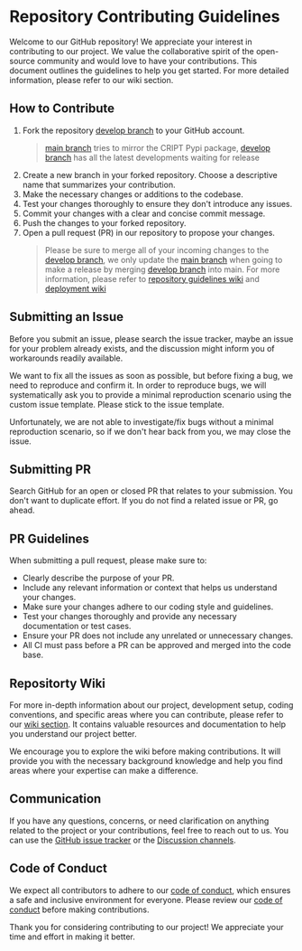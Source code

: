# Repository Contributing Guidelines

Welcome to our GitHub repository! We appreciate your interest in contributing to our project.
We value the collaborative spirit of the open-source community and would love to have your contributions.
This document outlines the guidelines to help you get started.
For more detailed information, please refer to our wiki section.

## How to Contribute

1. Fork the repository [develop branch](https://github.com/C-Accel-CRIPT/Python-SDK/tree/develop) to your GitHub
   account.
   > [main branch](https://github.com/C-Accel-CRIPT/Python-SDK/tree/main) tries to mirror the CRIPT Pypi package,
   > [develop branch](https://github.com/C-Accel-CRIPT/Python-SDK/tree/develop) has all the latest developments waiting
   > for release
2. Create a new branch in your forked repository. Choose a descriptive name that summarizes your contribution.
3. Make the necessary changes or additions to the codebase.
4. Test your changes thoroughly to ensure they don't introduce any issues.
5. Commit your changes with a clear and concise commit message.
6. Push the changes to your forked repository.
7. Open a pull request (PR) in our repository to propose your changes.
   > Please be sure to merge all of your incoming changes to the
   > [develop branch](https://github.com/C-Accel-CRIPT/Python-SDK/tree/develop), we only update the
   > [main branch](https://github.com/C-Accel-CRIPT/Python-SDK/tree/main) when going to make a release by
   > merging [develop branch](https://github.com/C-Accel-CRIPT/Python-SDK/tree/develop) into main.
   > For more information, please refer to
   > [repository guidelines wiki](https://github.com/C-Accel-CRIPT/Python-SDK/wiki/Repository-Guidelines)
   > and [deployment wiki](https://github.com/C-Accel-CRIPT/Python-SDK/wiki/Manually-Deploy-to-Pypi)

## Submitting an Issue

Before you submit an issue, please search the issue tracker, maybe an issue for your problem already exists, and the
discussion might inform you of workarounds readily available.

We want to fix all the issues as soon as possible, but before fixing a bug, we need to reproduce and confirm it. In
order to reproduce bugs, we will systematically ask you to provide a minimal reproduction scenario using the custom
issue template. Please stick to the issue template.

Unfortunately, we are not able to investigate/fix bugs without a minimal reproduction scenario, so if we don't hear
back from you, we may close the issue.

## Submitting PR

Search GitHub for an open or closed PR that relates to your submission. You
don't want to duplicate effort. If you do not find a related issue or PR,
go ahead.

## PR Guidelines

When submitting a pull request, please make sure to:

- Clearly describe the purpose of your PR.
- Include any relevant information or context that helps us understand your changes.
- Make sure your changes adhere to our coding style and guidelines.
- Test your changes thoroughly and provide any necessary documentation or test cases.
- Ensure your PR does not include any unrelated or unnecessary changes.
- All CI must pass before a PR can be approved and merged into the code base.

## Repositorty Wiki

For more in-depth information about our project, development setup, coding conventions, and specific areas where you can
contribute,
please refer to our [wiki section](https://github.com/C-Accel-CRIPT/Python-SDK/wiki).
It contains valuable resources and documentation to help you understand our project better.

We encourage you to explore the wiki before making contributions. It will provide you with the necessary background
knowledge and help you find areas where your expertise can make a difference.

## Communication

If you have any questions, concerns, or need clarification on anything related to the project or your contributions,
feel free to reach out to us.
You can use the [GitHub issue tracker](https://github.com/C-Accel-CRIPT/Python-SDK/issues) or
the [Discussion channels](https://github.com/C-Accel-CRIPT/Python-SDK/discussions).

## Code of Conduct

We expect all contributors to adhere to our
[code of conduct](https://github.com/C-Accel-CRIPT/Python-SDK/blob/develop/CODE_OF_CONDUCT.md),
which ensures a safe and inclusive environment for everyone.
Please review our [code of conduct](https://github.com/C-Accel-CRIPT/Python-SDK/blob/develop/CODE_OF_CONDUCT.md)
before making contributions.

Thank you for considering contributing to our project! We appreciate your time and effort in making it better.
